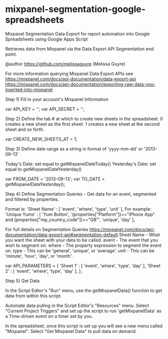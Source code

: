 mixpanel-segmentation-google-spreadsheets
=========================================

Mixpanel Segmentation Data Export for report automation into Google Spreadsheets using Google Apps Script


Retrieves data from Mixpanel via the Data Export API Segmentation end point.

@author https://github.com/melissaguyre (Melissa Guyre)

For more information querying Mixpanel Data Export APIs see
https://mixpanel.com/docs/api-documentation/data-export-api
https://mixpanel.com/docs/api-documentation/exporting-raw-data-you-inserted-into-mixpanel


Step 1) Fill in your account's Mixpanel Information

var API_KEY = '';
var API_SECRET = '';


Step 2) Define the tab # at which to create new sheets in the spreadsheet.
0 creates a new sheet as the first sheet.
1 creates a new sheet at the second sheet and so forth.

var CREATE_NEW_SHEETS_AT = 1;


Step 3) Define date range as a string in format of 'yyyy-mm-dd' or '2013-09-13'

Today's Date: set equal to getMixpanelDateToday()
Yesterday's Date: set equal to getMixpanelDateYesterday()

var FROM_DATE = '2013-09-13';
var TO_DATE = getMixpanelDateYesterday();


Step 4) Define Segmentation Queries - Get data for an event, segmented and filtered by properties.

Format is: 'Sheet Name' : [ 'event', 'where', 'type', 'unit' ],
For example: 'Unique Yums' : [ 'Yum Button', '(properties["Platform"])=="iPhone App" and (properties["mp_country_code"])=="GB"', 'unique', 'day' ],

For full details on Segmentation Queries https://mixpanel.com/docs/api-documentation/data-export-api#segmentation-default
Sheet Name - What you want the sheet with your data to be called.
event - The event that you wish to segment on.
where - The property expression to segment the event on.
type - This can be 'general', 'unique', or 'average'.
unit - This can be 'minute', 'hour', 'day', or 'month'.

var API_PARAMETERS = {
    'Sheet 1' : [ 'event', 'where', 'type', 'day' ],
    'Sheet 2' : [ 'event', 'where', 'type', 'day' ],
};


Step 5) Get Data

In the Script Editor's "Run" menu, use the getMixpanelData() function to get data from within this script.

Automate data pulling in the Script Editor's "Resources" menu. Select "Current Project Triggers"
and set up the script to run 'getMixpanelData' as a Time-driven event on a timer set by you.

In the spreadsheet, once this script is set up you will see a new menu called "Mixpanel".
Select "Get Mixpanel Data" to pull data on demand.
